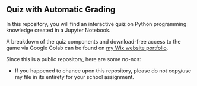 ## Quiz with Automatic Grading

In this repository, you will find an interactive quiz on Python programming knowledge created in a Jupyter Notebook. 

A breakdown of the quiz components and download-free access to the game via Google Colab can be found on [my Wix website portfolio](https://kimberlytanyh.wixsite.com/portfolio).

Since this is a public repository, here are some no-nos:
- If you happened to chance upon this repository, please do not copy/use my file in its entirety for your school assignment.
